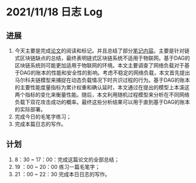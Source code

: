 # 2021/11/18 日志 Log

## 进展

1. 今天主要是完成[论文](./blockchain/../../Double_Spending_Attacks/Papers/6.%20Direct%20Acyclic%20Graph-based%20Blockchain%20for%20Internet%20of%20Things_Performance%20and%20Security%20Analysis(Y.Li&etal,%20Aug.2020).pdf)的阅读和标记。并且总结了部分[笔记内容](./Blockchain/../../Double_Spending_Attacks/Notes/6.md)。主要是针对链式区块链缺点的总结，最终表明链式区块链系统不适用于物联网。基于DAG的区块链系统则可能更加适用于物联网的环境。本文主要调查了网络负载对于基于DAG的账本的性能和安全性的影响。考虑不稳定的网络负载，本文首先提出马尔科夫链模型来捕捉在动态负载情况下时共识过程的行为。基于DAG的账本的主要性能度量指标为累计权重和确认延时，本文通过在提出的模型上本溪这两个指标的变化来衡量性能。随后，本文利用随机过程模型来分析在不同网络负载下双花攻击成功的概率。最终这些分析结果可以用于直到基于DAG的账本的实际部署。
2. 完成今日的毛笔字练习；
3. 完成本篇日志的写作。

## 计划

1. 8：30 ~ 17：00：完成这篇论文的全部总结；
2. 19 ：00 ~ 20：00 练习一篇毛笔字；
3. 21 ：00 ~ 22：30 完成本日日志的写作。